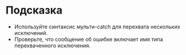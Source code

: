 # Подсказка

- Используйте синтаксис мульти-catch для перехвата нескольких исключений.
- Проверьте, что сообщение об ошибке включает имя типа перехваченного исключения.
